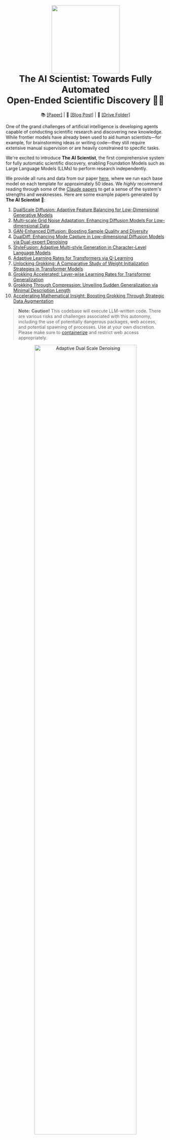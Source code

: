 <h1 align="center">
  <a href="https://github.com/SakanaAI/AI-Scientist/blob/main/docs/logo_2.png">
    <img src="docs/logo_2.png" width="215" /></a><br>
  <b>The AI Scientist: Towards Fully Automated</b><br>
  <b>Open-Ended Scientific Discovery 🧑‍🔬</b><br>
</h1>

<p align="center">
  📚 <a href="https://arxiv.org/abs/2408.06292">[Paper]</a> |
  📝 <a href="https://sakana.ai/ai-scientist/">[Blog Post]</a> |
  📂 <a href="https://drive.google.com/drive/folders/1G7A0wTqfXVa-cpexjk0oaXakaSJwffEt">[Drive Folder]</a>
</p>

One of the grand challenges of artificial intelligence is developing agents capable of conducting scientific research and discovering new knowledge. While frontier models have already been used to aid human scientists—for example, for brainstorming ideas or writing code—they still require extensive manual supervision or are heavily constrained to specific tasks.

We're excited to introduce **The AI Scientist**, the first comprehensive system for fully automatic scientific discovery, enabling Foundation Models such as Large Language Models (LLMs) to perform research independently.

We provide all runs and data from our paper [here](https://drive.google.com/drive/folders/1G7A0wTqfXVa-cpexjk0oaXakaSJwffEt?usp=sharing), where we run each base model on each template for approximately 50 ideas. We *highly* recommend reading through some of the [Claude papers](https://drive.google.com/drive/folders/1Mmpz6M1FK4q8e-SewgZcUzdeD0Q2zC39?usp=sharing) to get a sense of the system's strengths and weaknesses. Here are some example papers generated by **The AI Scientist** 📝:

1. [DualScale Diffusion: Adaptive Feature Balancing for Low-Dimensional Generative Models](https://github.com/SakanaAI/AI-Scientist/blob/main/example_papers/adaptive_dual_scale_denoising.pdf)
2. [Multi-scale Grid Noise Adaptation: Enhancing Diffusion Models For Low-dimensional Data](https://github.com/SakanaAI/AI-Scientist/blob/main/example_papers/grid_based_noise_adaptation.pdf)
3. [GAN-Enhanced Diffusion: Boosting Sample Quality and Diversity](https://github.com/SakanaAI/AI-Scientist/blob/main/example_papers/gan_diffusion.pdf)
4. [DualDiff: Enhancing Mode Capture in Low-dimensional Diffusion Models via Dual-expert Denoising](https://github.com/SakanaAI/AI-Scientist/tree/main/example_papers/dual_expert_denoiser.pdf)
5. [StyleFusion: Adaptive Multi-style Generation in Character-Level Language Models](https://github.com/SakanaAI/AI-Scientist/blob/main/example_papers/multi_style_adapter.pdf)
6. [Adaptive Learning Rates for Transformers via Q-Learning](https://github.com/SakanaAI/AI-Scientist/tree/main/example_papers/rl_lr_adaptation.pdf)
7. [Unlocking Grokking: A Comparative Study of Weight Initialization Strategies in Transformer Models](https://github.com/SakanaAI/AI-Scientist/tree/main/example_papers/weight_initialization_grokking.pdf)
8. [Grokking Accelerated: Layer-wise Learning Rates for Transformer Generalization](https://github.com/SakanaAI/AI-Scientist/tree/main/example_papers/layerwise_lr_grokking.pdf)
9. [Grokking Through Compression: Unveiling Sudden Generalization via Minimal Description Length](https://github.com/SakanaAI/AI-Scientist/tree/main/example_papers/mdl_grokking_correlation.pdf)
10. [Accelerating Mathematical Insight: Boosting Grokking Through Strategic Data Augmentation](https://github.com/SakanaAI/AI-Scientist/tree/main/example_papers/data_augmentation_grokking.pdf)

> **Note:**
> **Caution!** This codebase will execute LLM-written code. There are various risks and challenges associated with this autonomy, including the use of potentially dangerous packages, web access, and potential spawning of processes. Use at your own discretion. Please make sure to [containerize](#containerization) and restrict web access appropriately.

<p align="center">
  <a href="https://github.com/SakanaAI/AI-Scientist/blob/main/example_papers/adaptive_dual_scale_denoising/adaptive_dual_scale_denoising.pdf"><img src="https://github.com/SakanaAI/AI-Scientist/blob/main/docs/anim-ai-scientist.gif" alt="Adaptive Dual Scale Denoising" width="80%" />
</a></p>

## Table of Contents

1. [Introduction](#introduction)
2. [Requirements](#requirements)
   - [Installation](#installation)
   - [Supported Models and API Keys](#supported-models-and-api-keys)
3. [Setting Up the Templates](#setting-up-the-templates)
   - [NanoGPT Template](#nanogpt-template)
   - [2D Diffusion Template](#2d-diffusion-template)
   - [Grokking Template](#grokking-template)
4. [Run AI Scientist Paper Generation Experiments](#run-ai-scientist-paper-generation-experiments)
5. [Getting an LLM-Generated Paper Review](#getting-an-llm-generated-paper-review)
6. [Making Your Own Template](#making-your-own-template)
   - [Community-Contributed Templates](#community-contributed-templates)
7. [Template Resources](#template-resources)
8. [Citing The AI Scientist](#citing-the-ai-scientist)
9. [Frequently Asked Questions](#frequently-asked-questions)
10. [Containerization](#containerization)

## Introduction

We provide three templates, which were used in our paper, covering the following domains: **NanoGPT**, **2D Diffusion**, and **Grokking**. These templates enable The AI Scientist to generate ideas and conduct experiments in these areas. We accept contributions of new templates from the community, but please note that they are not maintained by us. All other templates beyond the three provided are community contributions.

## Requirements

This code is designed to run on Linux with NVIDIA GPUs using CUDA and PyTorch. Support for other GPU architectures may be possible by following the [PyTorch guidelines](https://pytorch.org/get-started/locally/). The current templates would likely take an infeasible amount of time on CPU-only machines. Running on other operating systems may require significant adjustments.

### Installation

```bash
conda create -n ai_scientist python=3.11
conda activate ai_scientist
# Install pdflatex
sudo apt-get install texlive-full

# Install PyPI requirements
pip install -r requirements.txt
```

**Note:** Installing `texlive-full` can take a long time. You may need to [hold Enter](https://askubuntu.com/questions/956006/pregenerating-context-markiv-format-this-may-take-some-time-takes-forever) during the installation.

### Supported Models and API Keys

We support a wide variety of models, including open-weight and API-only models. In general, we recommend using only frontier models above the capability of the original GPT-4. To see a full list of supported models, see [here](https://github.com/SakanaAI/AI-Scientist/blob/main/ai_scientist/llm.py).

#### OpenAI API (GPT-4o, GPT-4o-mini, o1 models)

By default, this uses the `OPENAI_API_KEY` environment variable.

#### Anthropic API (Claude Sonnet 3.5)

By default, this uses the `ANTHROPIC_API_KEY` environment variable.

##### Claude Models via Bedrock

For Claude models provided by [Amazon Bedrock](https://aws.amazon.com/bedrock/), please install these additional packages:

```bash
pip install anthropic[bedrock]
```

Next, specify a set of valid [AWS Credentials](https://docs.aws.amazon.com/cli/v1/userguide/cli-configure-envvars.html) and the target [AWS Region](https://docs.aws.amazon.com/bedrock/latest/userguide/bedrock-regions.html):

Set the environment variables: `AWS_ACCESS_KEY_ID`, `AWS_SECRET_ACCESS_KEY`, `AWS_REGION_NAME`.

##### Claude Models via Vertex AI

For Claude models provided by [Vertex AI Model Garden](https://cloud.google.com/model-garden?hl=en), please install these additional packages:

```bash
pip install google-cloud-aiplatform
pip install anthropic[vertex]
```

Next, set up valid authentication for a [Google Cloud project](https://cloud.google.com/vertex-ai/docs/authentication), for example by providing the region and project ID:

```bash
export CLOUD_ML_REGION="REGION"           # for Model Garden call
export ANTHROPIC_VERTEX_PROJECT_ID="PROJECT_ID"  # for Model Garden call
export VERTEXAI_LOCATION="REGION"         # for Aider/LiteLLM call
export VERTEXAI_PROJECT="PROJECT_ID"      # for Aider/LiteLLM call
```

#### DeepSeek API (deepseek-chat, deepseek-reasoner)
By default, this uses the `DEEPSEEK_API_KEY` environment variable.

#### OpenRouter API (Llama3.1)

By default, this uses the `OPENROUTER_API_KEY` environment variable.

#### Google Gemini
We support Google Gemini models (e.g., "gemini-1.5-flash", "gemini-1.5-pro") via the [google-generativeai](https://pypi.org/project/google-generativeai) Python library. By default, it uses the environment variable:

```bash
export GEMINI_API_KEY="YOUR GEMINI API KEY"
```

#### Semantic Scholar API (Literature Search)

Our code can also optionally use a Semantic Scholar API Key (`S2_API_KEY`) for higher throughput [if you have one](https://www.semanticscholar.org/product/api), though it should work without it in principle. If you have problems with Semantic Scholar, you can skip the literature search and citation phases of paper generation.

Be sure to provide the key for the model used for your runs, e.g.:

```bash
export OPENAI_API_KEY="YOUR KEY HERE"
export S2_API_KEY="YOUR KEY HERE"
```

#### OpenAlex API (Literature Search Alternative)

OpenAlex API can be used as an alternative if you do not have a Semantic Scholar API Key.
OpenAlex does not require API key.

```bash
pip install pyalex
export OPENALEX_MAIL_ADDRESS="YOUR EMAIL ADDRESS"
```

And specify `--engine openalex` when you execute the AI Scientist code.

Note that this is experimental for those who do not have a Semantic Scholar API Key.

## Setting Up the Templates

This section provides instructions for setting up each of the three templates used in our paper. Before running The AI Scientist experiments, please ensure you have completed the setup steps for the templates you are interested in.

### NanoGPT Template

**Description:** This template investigates transformer-based autoregressive next-token prediction tasks.

**Setup Steps:**

1. **Prepare the data:**

   ```bash
   python data/enwik8/prepare.py
   python data/shakespeare_char/prepare.py
   python data/text8/prepare.py
   ```

2. **Create baseline runs (machine dependent):**

   ```bash
   # Set up NanoGPT baseline run
   # NOTE: YOU MUST FIRST RUN THE PREPARE SCRIPTS ABOVE!
   cd templates/nanoGPT
   python experiment.py --out_dir run_0
   python plot.py
   ```

### 2D Diffusion Template

**Description:** This template studies improving the performance of diffusion generative models on low-dimensional datasets.

**Setup Steps:**

1. **Install dependencies:**

   ```bash
   # Set up 2D Diffusion
   git clone https://github.com/gregversteeg/NPEET.git
   cd NPEET
   pip install .
   pip install scikit-learn
   ```

2. **Create baseline runs:**

   ```bash
   # Set up 2D Diffusion baseline run
   cd templates/2d_diffusion
   python experiment.py --out_dir run_0
   python plot.py
   ```

### Grokking Template

**Description:** This template investigates questions about generalization and learning speed in deep neural networks.

**Setup Steps:**

1. **Install dependencies:**

   ```bash
   # Set up Grokking
   pip install einops
   ```

2. **Create baseline runs:**

   ```bash
   # Set up Grokking baseline run
   cd templates/grokking
   python experiment.py --out_dir run_0
   python plot.py
   ```

## Run AI Scientist Paper Generation Experiments

**Note:** Please ensure the setup steps above are completed before running these experiments.

```bash
conda activate ai_scientist
# Run the paper generation.
python launch_scientist.py --model "deepseek/deepseek-chat" --experiment nanoGPT --num-ideas 50 --use-literature --skip-run-experiment
python launch_scientist.py --model "google/gemini-2.5-flash-preview-05-20" --experiment nanoGPT --num-ideas 2 --use-literature
python launch_scientist.py --model "azure/gpt-4o" --experiment nanoGPT --num-ideas 2 --use-literature
python launch_scientist.py --model "gpt-4o-2024-05-13" --experiment nanoGPT_lite --num-ideas 2
python launch_scientist.py --model "claude-3-5-sonnet-20241022" --experiment nanoGPT_lite --num-ideas 2
```

If you have more than one GPU, use the `--parallel` option to parallelize ideas across multiple GPUs.

## Getting an LLM-Generated Paper Review

```python
import openai
from ai_scientist.perform_review import load_paper, perform_review

client = openai.OpenAI()
model = "gpt-4o-2024-05-13"

# Load paper from PDF file (raw text)
paper_txt = load_paper("report.pdf")

# Get the review dictionary
review = perform_review(
    paper_txt,
    model,
    client,
    num_reflections=5,
    num_fs_examples=1,
    num_reviews_ensemble=5,
    temperature=0.1,
)

# Inspect review results
review["Overall"]    # Overall score (1-10)
review["Decision"]   # 'Accept' or 'Reject'
review["Weaknesses"] # List of weaknesses (strings)
```

To run batch analysis:

```bash
cd review_iclr_bench
python iclr_analysis.py --num_reviews 500 --batch_size 100 --num_fs_examples 1 --num_reflections 5 --temperature 0.1 --num_reviews_ensemble 5
```

## Making Your Own Template

If there is an area of study you would like **The AI Scientist** to explore, it is straightforward to create your own templates. In general, follow the structure of the existing templates, which consist of:

- `experiment.py` — This is the main script where the core content is. It takes an argument `--out_dir`, which specifies where it should create the folder and save the relevant information from the run.
- `plot.py` — This script takes the information from the `run` folders and creates plots. The code should be clear and easy to edit.
- `prompt.json` — Put information about your template here.
- `seed_ideas.json` — Place example ideas here. You can also try to generate ideas without any examples and then pick the best one or two to put here.
- `latex/template.tex` — We recommend using our LaTeX folder but be sure to replace the pre-loaded citations with ones that you expect to be more relevant.

The key to making new templates work is matching the base filenames and output JSONs to the existing format; everything else is free to change.
You should also ensure that the `template.tex` file is updated to use the correct citation style / base plots for your template.

### Community-Contributed Templates

We welcome community contributions in the form of new templates. While these are not maintained by us, we are delighted to highlight your templates to others. Below, we list community-contributed templates along with links to their pull requests (PRs):

- Infectious Disease Modeling (`seir`) - [PR #137](https://github.com/SakanaAI/AI-Scientist/pull/137)
- Image Classification with MobileNetV3 (`mobilenetV3`) - [PR #141](https://github.com/SakanaAI/AI-Scientist/pull/141)
- Sketch RNN (`sketch_rnn`) - [PR #143](https://github.com/SakanaAI/AI-Scientist/pull/143)
- AI in Quantum Chemistry (`MACE`) - [PR#157](https://github.com/SakanaAI/AI-Scientist/pull/157)
- Earthquake Prediction (`earthquake-prediction`) - [PR #167](https://github.com/SakanaAI/AI-Scientist/pull/167)
- Tensorial Radiance Fields (`tensorf`) - [PR #175](https://github.com/SakanaAI/AI-Scientist/pull/175)
- Large Language Model Steering / Probes (`probes`) - [PR #215](https://github.com/SakanaAI/AI-Scientist/pull/215)

*This section is reserved for community contributions. Please submit a pull request to add your template to the list! Please describe the template in the PR description, and also show examples of the generated papers.*

## Template Resources

We provide three templates, which heavily use code from other repositories, credited below:

- **NanoGPT Template** uses code from [NanoGPT](https://github.com/karpathy/nanoGPT) and this [PR](https://github.com/karpathy/nanoGPT/pull/254).
- **2D Diffusion Template** uses code from [tiny-diffusion](https://github.com/tanelp/tiny-diffusion), [ema-pytorch](https://github.com/lucidrains/ema-pytorch), and [Datasaur](https://www.research.autodesk.com/publications/same-stats-different-graphs/).
- **Grokking Template** uses code from [Sea-Snell/grokking](https://github.com/Sea-Snell/grokking) and [danielmamay/grokking](https://github.com/danielmamay/grokking).

We would like to thank the developers of the open-source models and packages for their contributions and for making their work available.

## Citing The AI Scientist

If you use **The AI Scientist** in your research, please cite it as follows:

```
@article{lu2024aiscientist,
  title={The {AI} {S}cientist: Towards Fully Automated Open-Ended Scientific Discovery},
  author={Lu, Chris and Lu, Cong and Lange, Robert Tjarko and Foerster, Jakob and Clune, Jeff and Ha, David},
  journal={arXiv preprint arXiv:2408.06292},
  year={2024}
}
```

## Frequently Asked Questions

We recommend reading our paper first for any questions you have on The AI Scientist.

**Why am I missing files when running The AI Scientist?**

Ensure you have completed all the setup and preparation steps before the main experiment script.

**Why has a PDF or a review not been generated?**

The AI Scientist finishes an idea with a success rate that depends on the template, the base foundation model, and the complexity of the idea. We advise referring to our main paper. The highest success rates are observed with Claude Sonnet 3.5. Reviews are best done with GPT-4o; all other models have issues with positivity bias or failure to conform to required outputs.

**What is the cost of each idea generated?**

Typically less than $15 per paper with Claude Sonnet 3.5. We recommend DeepSeek Coder V2 for a much more cost-effective approach. A good place to look for new models is the [Aider leaderboard](https://aider.chat/docs/leaderboards/).

**How do I change the base conference format associated with the write-ups?**

Change the base `template.tex` files contained within each template.

**How do I run The AI Scientist for different subject fields?**

Please refer to the instructions for different templates. In this current iteration, this is restricted to ideas that can be expressed in code. However, lifting this restriction would represent exciting future work! :)

**How do I add support for a new foundation model?**

You may modify `ai_scientist/llm.py` to add support for a new foundation model. We do not advise using any model that is significantly weaker than GPT-4 level for **The AI Scientist**.

**Why do I need to run the baseline runs myself?**

These appear as `run_0` and should be run per machine you execute **The AI Scientist** on for accurate run-time comparisons due to hardware differences.

**What if I have problems accessing the Semantic Scholar API?**

We use the Semantic Scholar API to check ideas for novelty and collect citations for the paper write-up. You may be able to skip these phases if you don't have an API key or the API is slow to access.

## Containerization

We include a [community-contributed](https://github.com/SakanaAI/AI-Scientist/pull/21) Docker image that may assist with your containerization efforts in `experimental/Dockerfile`.

You can use this image like this:

```bash
# Endpoint Script
docker run -e OPENAI_API_KEY=$OPENAI_API_KEY -v `pwd`/templates:/app/AI-Scientist/templates <AI_SCIENTIST_IMAGE> \
  --model gpt-4o-2024-05-13 \
  --experiment 2d_diffusion \
  --num-ideas 2
```

```bash
# Interactive
docker run -it -e OPENAI_API_KEY=$OPENAI_API_KEY \
  --entrypoint /bin/bash \
  <AI_SCIENTIST_IMAGE>
```

## Star History

[![Star History Chart](https://api.star-history.com/svg?repos=SakanaAI/AI-Scientist&type=Date)](https://star-history.com/#SakanaAI/AI-Scientist&Date)
